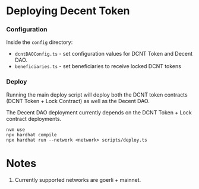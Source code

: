 # Deploying Decent Token

### Configuration
Inside the `config` directory:
- `dcntDAOConfig.ts` - set configuration values for DCNT Token and Decent DAO.
- `beneficiaries.ts` - set beneficiaries to receive locked DCNT tokens

### Deploy
Running the main deploy script will deploy both the DCNT token contracts
(DCNT Token + Lock Contract) as well as the Decent DAO.

The Decent DAO deployment currently depends on the DCNT Token + Lock contract
deployments.

```
nvm use
npx hardhat compile
npx hardhat run --network <network> scripts/deploy.ts
```

# Notes
1. Currently supported networks are goerli + mainnet.